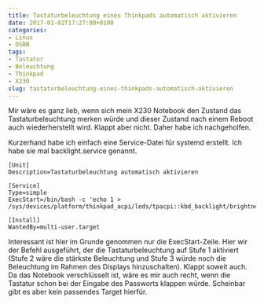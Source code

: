 ```yaml
---
title: Tastaturbeleuchtung eines Thinkpads automatisch aktivieren
date: 2017-01-02T17:27:00+0100
categories:
- Linux
- OSBN
tags:
- Tastatur
- Beleuchtung
- Thinkpad
- X230
slug: tastaturbeleuchtung-eines-thinkpads-automatisch-aktivieren
---
```

Mir wäre es ganz lieb, wenn sich mein X230 Notebook den Zustand das Tastaturbeleuchtung merken würde und dieser Zustand nach einem Reboot auch wiederherstellt wird. Klappt aber nicht. Daher habe ich nachgeholfen.

Kurzerhand habe ich einfach eine Service-Datei für systemd erstellt. Ich habe sie mal backlight.service genannt.

<pre class="line-numbers" style="white-space:pre-wrap;">
<code class="language-bash">[Unit]
Description=Tastaturbeleuchtung automatisch aktivieren

[Service]
Type=simple
ExecStart=/bin/bash -c 'echo 1 &gt; /sys/devices/platform/thinkpad_acpi/leds/tpacpi::kbd_backlight/brightness'

[Install]
WantedBy=multi-user.target</code>
</pre>

Interessant ist hier im Grunde genommen nur die ExecStart-Zeile. Hier wir der Befehl ausgeführt, der die Tastaturbeleuchtung auf Stufe 1 aktiviert (Stufe 2 wäre die stärkste Beleuchtung und Stufe 3 würde noch die Beleuchtung im Rahmen des Displays hinzuschalten). Klappt soweit auch. Da das Notebook verschlüsselt ist, wäre es mir auch recht, wenn die Tastatur schon bei der Eingabe des Passworts klappen würde. Scheinbar gibt es aber kein passendes Target hierfür.
